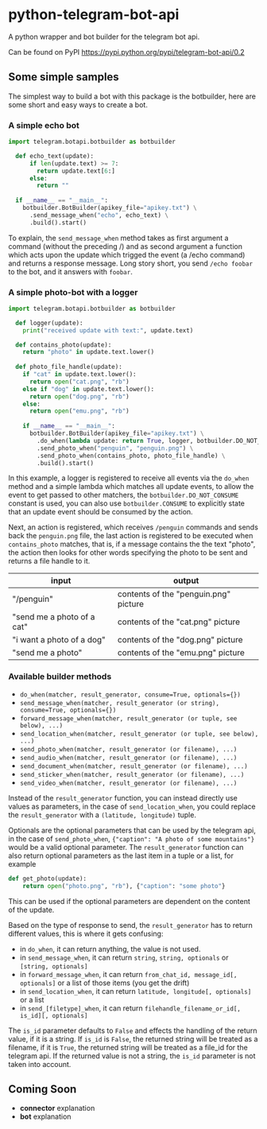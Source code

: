 # python-telegram-bot-api
A python wrapper and bot builder for the telegram bot api.

Can be found on PyPI https://pypi.python.org/pypi/telegram-bot-api/0.2

## Some simple samples
The simplest way to build a bot with this package is the botbuilder, here are some short and easy ways to create a bot.

### A simple echo bot
```python
import telegram.botapi.botbuilder as botbuilder

  def echo_text(update):
      if len(update.text) >= 7:
        return update.text[6:]
      else:
        return ""
  
  if __name__ == "__main__":
    botbuilder.BotBuilder(apikey_file="apikey.txt") \
      .send_message_when("echo", echo_text) \
      .build().start()
```
To explain, the `send_message_when` method takes as first argument a command (without the preceding /) and as second
argument a function which acts upon the update which trigged the event (a /echo command) and returns a response message.
Long story short, you send `/echo foobar` to the bot, and it answers with `foobar`.

### A simple photo-bot with a logger
```python
import telegram.botapi.botbuilder as botbuilder

  def logger(update):
    print("received update with text:", update.text)

  def contains_photo(update):
    return "photo" in update.text.lower()
    
  def photo_file_handle(update):
    if "cat" in update.text.lower():
      return open("cat.png", "rb")
    else if "dog" in update.text.lower():
      return open("dog.png", "rb")
    else:
      return open("emu.png", "rb")
      
    if __name__ == "__main__":
      botbuilder.BotBuilder(apikey_file="apikey.txt") \
        .do_when(lambda update: return True, logger, botbuilder.DO_NOT_CONSUME) \
        .send_photo_when("penguin", "penguin.png") \
        .send_photo_when(contains_photo, photo_file_handle) \
        .build().start()
```
In this example, a logger is registered to receive all events via the `do_when` method and a simple lambda which
matches all update events, to allow the event to get passed to other matchers, the `botbuilder.DO_NOT_CONSUME`
constant is used, you can also use `botbuilder.CONSUME` to explicitly state that an update event should be consumed
by the action.

Next, an action is registered, which receives `/penguin` commands and sends back the `penguin.png` file,
the last action is registered to be executed when `contains_photo` matches, that is, if a message contains the the
text "photo", the action then looks for other words specifying the photo to be sent and returns a file handle to it.

| input | output |
| ----- | ------ |
| "/penguin" | contents of the "penguin.png" picture |
| "send me a photo of a cat" | contents of the "cat.png" picture |
| "i want a photo of a dog" | contents of the "dog.png" picture |
| "send me a photo" | contents of the "emu.png" picture |

### Available builder methods

* `do_when(matcher, result_generator, consume=True, optionals={})`
* `send_message_when(matcher, result_generator (or string), consume=True, optionals={})`
* `forward_message_when(matcher, result_generator (or tuple, see below), ...)`
* `send_location_when(matcher, result_generator (or tuple, see below), ...)`
* `send_photo_when(matcher, result_generator (or filename), ...)`
* `send_audio_when(matcher, result_generator (or filename), ...)`
* `send_document_when(matcher, result_generator (or filename), ...)`
* `send_sticker_when(matcher, result_generator (or filename), ...)`
* `send_video_when(matcher, result_generator (or filename), ...)`

Instead of the `result_generator` function, you can instead directly use values as parameters, in the case of
`send_location_when`, you could replace the `result_generator` with a `(latitude, longitude)` tuple.

Optionals are the optional parameters that can be used by the telegram api, in the case of `send_photo_when`,
`{"caption": "A photo of some mountains"}` would be a valid optional parameter. The `result_generator` function
can also return optional parameters as the last item in a tuple or a list, for example
```python
def get_photo(update):
    return open("photo.png", "rb"), {"caption": "some photo"}
```
This can be used if the optional parameters are dependent on the content of the update.

Based on the type of response to send, the `result_generator` has to return different values, this is where it gets
confusing:

* in `do_when`, it can return anything, the value is not used.
* in `send_message_when`, it can return `string`, `string, optionals` or `[string, optionals]`
* in `forward_message_when`, it can return `from_chat_id, message_id[, optionals]` or a list of those items (you get the drift)
* in `send_location_when`, it can return `latitude, longitude[, optionals]` or a list
* in `send_[filetype]_when`, it can return `filehandle_filename_or_id[, is_id][, optionals]`

The `is_id` parameter defaults to `False` and effects the handling of the return value, if it is a string.
If `is_id` is `False`, the returned string will be treated as a filename, if it is `True`, the returned string
will be treated as a file_id for the telegram api. If the returned value is not a string, the `is_id` parameter
is not taken into account.

## Coming Soon

* **connector** explanation
* **bot** explanation
